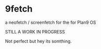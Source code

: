 # 9fetch
a neofetch / screenfetch for the for Plan9 OS

STILL A WORK IN PROGRESS

Not perfect but hey its somthing.

